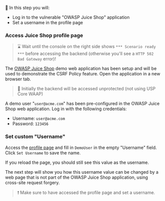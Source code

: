 <!--
SPDX-FileCopyrightText: 2025 United Security Providers AG, Switzerland

SPDX-License-Identifier: GPL-3.0-only
-->

&#127919; In this step you will:

* Log in to the vulnerable "OWASP Juice Shop" application
* Set a username in the profile page

### Access Juice Shop profile page

> &#8987; Wait until the console on the right side shows `*** Scenario ready ***` before accessing the backend (otherwise you'll see a `HTTP 502 Bad Gateway` error)!

The [OWASP Juice Shop]({{TRAFFIC_HOST1_8080}}/#/login) demo web application has been setup and will be used to demonstrate the
CSRF Policy feature. Open the application in a new browser tab.

> &#128270; Initially the backend will be accessed unprotected (not using USP Core WAAP)

A demo user "`user@acme.com`" has been pre-configured in the OWASP Juice Shop web application.
Log in with the following credentials:

* Username: `user@acme.com`
* Password: `123456`

### Set custom "Username"

Access the [profile page]({{TRAFFIC_HOST1_8080}}/profile) and fill in `DemoUser` in the empty "Username" field.
Click `Set Username` to save the name.

If you reload the page, you should still see this value as the username.

The next step will show you how this username value can be changed by a web page that is
not part of the OWASP Juice Shop application, using cross-site request forgery.

> &#10071; Make sure to have accessed the profile page and set a username.
